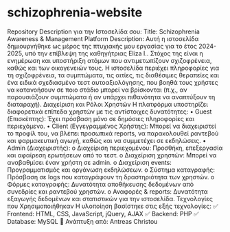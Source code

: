 # schizophrenia-website
Repository Description για την Ιστοσελίδα σου:
Title: Schizophrenia Awareness & Management Platform
Description:
Αυτή η ιστοσελίδα δημιουργήθηκε ως μέρος της πτυχιακής μου εργασίας για το έτος 2024-2025, υπό την επίβλεψη της καθηγήτριας Eliza I.. Στόχος της είναι η ενημέρωση και υποστήριξη ατόμων που αντιμετωπίζουν σχιζοφρένεια, καθώς και των οικογενειών τους.
Η ιστοσελίδα περιέχει πληροφορίες για τη σχιζοφρένεια, τα συμπτώματα, τις αιτίες, τις διαθέσιμες θεραπείες και ένα ειδικά σχεδιασμένο τεστ αυτοαξιολόγησης, που βοηθά τους χρήστες να κατανοήσουν σε ποιο στάδιο μπορεί να βρίσκονται (π.χ., αν παρουσιάζουν συμπτώματα ή αν υπάρχει πιθανότητα να αναπτύξουν τη διαταραχή).
Διαχείριση και Ρόλοι Χρηστών
Η πλατφόρμα υποστηρίζει διαφορετικά επίπεδα χρηστών με τις αντίστοιχες δυνατότητες:
•	Guest (Επισκέπτης): Έχει πρόσβαση μόνο σε δημόσιες πληροφορίες και περιεχόμενο.
•	Client (Εγγεγραμμένος Χρήστης): Μπορεί να διαχειριστεί το προφίλ του, να βλέπει προσωπικά reports, να παρακολουθεί ραντεβού και φαρμακευτική αγωγή, καθώς και να συμμετέχει σε εκδηλώσεις.
•	Admin (Διαχειριστής):
o	Διαχείριση περιεχομένου: Προσθήκη, επεξεργασία και αφαίρεση ερωτήσεων από το τεστ.
o	Διαχείριση χρηστών: Μπορεί να αναβαθμίσει έναν χρήστη σε admin.
o	Διαχείριση events: Προγραμματισμός και οργάνωση εκδηλώσεων.
o	Σύστημα καταγραφής: Πρόσβαση σε logs που καταγράφουν τη δραστηριότητα των χρηστών.
o	Φόρμες καταγραφής: Δυνατότητα αποθήκευσης δεδομένων από συνεδρίες και ραντεβού χρηστών.
o	Αναφορές & reports: Δυνατότητα εξαγωγής δεδομένων και στατιστικών για την ιστοσελίδα.
Τεχνολογίες που Χρησιμοποιήθηκαν
Η υλοποίηση βασίστηκε στις εξής τεχνολογίες:
✅ Frontend: HTML, CSS, JavaScript, jQuery, AJAX
✅ Backend: PHP
✅ Database: MySQL
📌 Ανάπτυξη από: Antreas Christou


